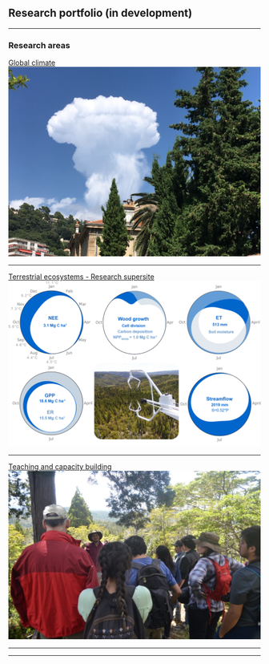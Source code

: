 ## Research portfolio (in development)

---

### Research areas

[Global climate](/sample_page)
<img src="images/IMG_5687.JPG?raw=true"/>

---
[Terrestrial ecosystems - Research supersite](/pdf/sample_presentation.pdf)
<img src="images/fig03_pheno_v3_clean.png?raw=true"/>

---
[Teaching and capacity building](http://example.com/)
<img src="images/IMG_6316.JPG?raw=true"/>

---



---
<!-- Remove above link if you don't want to attibute -->
